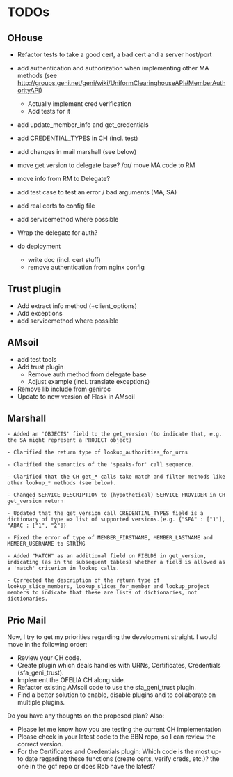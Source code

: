 # TODOs

## OHouse

* Refactor tests to take a good cert, a bad cert and a server host/port

* add authentication and authorization when implementing other MA methods (see http://groups.geni.net/geni/wiki/UniformClearinghouseAPI#MemberAuthorityAPI)
  * Actually implement cred verification
  * Add tests for it

* add update_member_info and get_credentials
* add CREDENTIAL_TYPES in CH (incl. test)
* add changes in mail marshall (see below)
* move get version to delegate base? /or/ move MA code to RM
* move info from RM to Delegate?
* add test case to test an error / bad arguments (MA, SA)
* add real certs to config file
* add servicemethod where possible
* Wrap the delegate for auth?

* do deployment
  * write doc (incl. cert stuff)
  * remove authentication from nginx config

## Trust plugin
* Add extract info method (+client_options)
* Add exceptions
* add servicemethod where possible


## AMsoil

* add test tools
* Add trust plugin
  * Remove auth method from delegate base
  * Adjust example (incl. translate exceptions)
* Remove lib include from genirpc
* Update to new version of Flask in AMsoil


## Marshall

	- Added an 'OBJECTS' field to the get_version (to indicate that, e.g. the SA might represent a PROJECT object)

	- Clarified the return type of lookup_authorities_for_urns

	- Clarified the semantics of the 'speaks-for' call sequence.

	- Clarified that the CH get_* calls take match and filter methods like other lookup_* methods (see below).

	- Changed SERVICE_DESCRIPTION to (hypothetical) SERVICE_PROVIDER in CH get_version return

	- Updated that the get_version call CREDENTIAL_TYPES field is a dictionary of type => list of supported versions.(e.g. {"SFA" : ["1"], "ABAC : ["1", "2"]}

	- Fixed the error of type of MEMBER_FIRSTNAME, MEMBER_LASTNAME and MEMBER_USERNAME to STRING

	- Added "MATCH" as an additional field on FIELDS in get_version, indicating (as in the subsequent tables) whether a field is allowed as a 'match' criterion in lookup calls.

	- Corrected the description of the return type of lookup_slice_members, lookup_slices_for_member and lookup_project members to indicate that these are lists of dictionaries, not dictionaries.



## Prio Mail
Now, I try to get my priorities regarding the development straight. I would move in the following order:
- Review your CH code.
- Create plugin which deals handles with URNs, Certificates, Credentials (sfa_geni_trust).
- Implement the OFELIA CH along side.
- Refactor existing AMsoil code to use the sfa_geni_trust plugin.
- Find a better solution to enable, disable plugins and to collaborate on multiple plugins.

Do you have any thoughts on the proposed plan? Also:
- Please let me know how you are testing the current CH implementation
- Please check in your latest code to the BBN repo, so I can review the correct version.
- For the Certificates and Credentials plugin: Which code is the most up-to date regarding these functions (create certs, verify creds, etc.)? the one in the gcf repo or does Rob have the latest?
